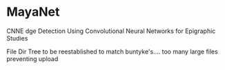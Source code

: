 # MayaNet
CNNE dge Detection Using Convolutional Neural Networks for Epigraphic Studies


File Dir Tree to be reestablished to match buntyke's.... too many large files preventing upload
